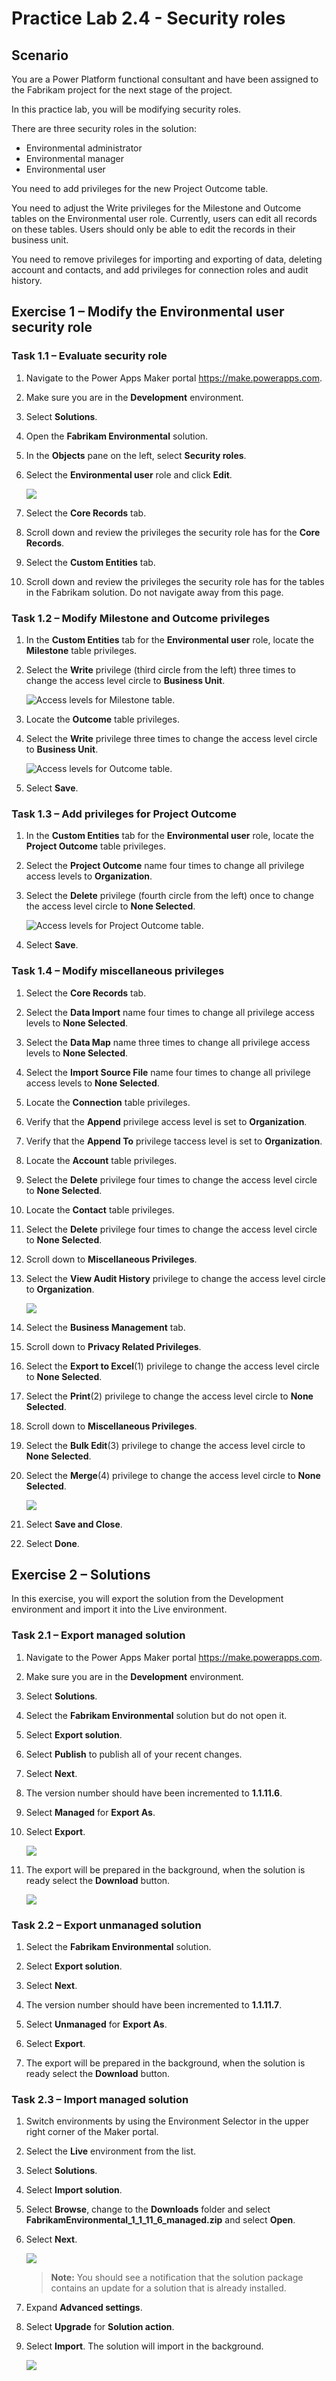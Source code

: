 # Practice Lab 2.4 - Security roles

## Scenario

You are a Power Platform functional consultant and have been assigned to the Fabrikam project for the next stage of the project.

In this practice lab, you will be modifying security roles.

There are three security roles in the solution:

- Environmental administrator
- Environmental manager
- Environmental user

You need to add privileges for the new Project Outcome table.

You need to adjust the Write privileges for the Milestone and Outcome tables on the Environmental user role. Currently, users can edit all records on these tables. Users should only be able to edit the records in their business unit.

You need to remove privileges for importing and exporting of data, deleting account and contacts, and add privileges for connection roles and audit history.

## Exercise 1 – Modify the Environmental user security role

### Task 1.1 – Evaluate security role

1. Navigate to the Power Apps Maker portal <https://make.powerapps.com>.

1. Make sure you are in the **Development** environment.

1. Select **Solutions**.

1. Open the **Fabrikam Environmental** solution.

1. In the **Objects** pane on the left, select **Security roles**.

1. Select the **Environmental user** role and click **Edit**.

    ![](../media/mod-02;lab-04(1).png)

1. Select the **Core Records** tab.

1. Scroll down and review the privileges the security role has for the **Core Records**.

1. Select the **Custom Entities** tab.

1. Scroll down and review the privileges the security role has for the tables in the Fabrikam solution. Do not navigate away from this page.


### Task 1.2 – Modify Milestone and Outcome privileges

1. In the **Custom Entities** tab for the **Environmental user** role, locate the **Milestone** table privileges.

1. Select the **Write** privilege (third circle from the left) three times to change the access level circle to **Business Unit**.

    ![Access levels for Milestone table.](../media/milestone-privileges1.png)

1. Locate the **Outcome** table privileges.

1. Select the **Write** privilege three times to change the access level circle to **Business Unit**.

    ![Access levels for Outcome table.](../media/outcome-privileges2.png)

1. Select **Save**.


### Task 1.3 – Add privileges for Project Outcome

1. In the **Custom Entities** tab for the **Environmental user** role, locate the **Project Outcome** table privileges.

1. Select the **Project Outcome** name four times to change all privilege access levels to **Organization**.

1. Select the **Delete** privilege (fourth circle from the left) once to change the access level circle to **None Selected**.

    ![Access levels for Project Outcome table.](../media/project-outcome-privileges3.png)

1. Select **Save**.


### Task 1.4 – Modify miscellaneous privileges

1. Select the **Core Records** tab.

1. Select the **Data Import** name four times to change all privilege access levels to **None Selected**.

1. Select the **Data Map** name three times to change all privilege access levels to **None Selected**.

1. Select the **Import Source File** name four times to change all privilege access levels to **None Selected**.

1. Locate the **Connection** table privileges.

1. Verify that the **Append** privilege access level is set to **Organization**.

1. Verify that the **Append To** privilege taccess level is set to **Organization**.

1. Locate the **Account** table privileges.

1. Select the **Delete** privilege four times to change the access level circle to **None Selected**.

1. Locate the **Contact** table privileges.

1. Select the **Delete** privilege four times to change the access level circle to **None Selected**.

1. Scroll down to **Miscellaneous Privileges**.

1. Select the **View Audit History** privilege to change the access level circle to **Organization**.

    ![](../media/mod-02;lab-04(2).png)

1. Select the **Business Management** tab. 

1. Scroll down to **Privacy Related Privileges**. 

1. Select the **Export to Excel**(1) privilege to change the access level circle to **None Selected**.

1. Select the **Print**(2) privilege to change the access level circle to **None Selected**.

1. Scroll down to **Miscellaneous Privileges**.

1. Select the **Bulk Edit**(3) privilege to change the access level circle to **None Selected**.

1. Select the **Merge**(4) privilege to change the access level circle to **None Selected**.

    ![](../media/mod-02;lab-04(3).png)

1. Select **Save and Close**.

1. Select **Done**.


## Exercise 2 – Solutions

In this exercise, you will export the solution from the Development environment and import it into the Live environment.

### Task 2.1 – Export managed solution

1. Navigate to the Power Apps Maker portal <https://make.powerapps.com>.

1. Make sure you are in the **Development** environment.

1. Select **Solutions**.

1. Select the **Fabrikam Environmental** solution but do not open it.

1. Select **Export solution**.

1. Select **Publish** to publish all of your recent changes.

1. Select **Next**.

1. The version number should have been incremented to **1.1.11.6**.

1. Select **Managed** for **Export As**.
   
1. Select **Export**.

    ![](../media/mod-02;lab-04(4).png)

1. The export will be prepared in the background, when the solution is ready select the **Download** button.

    ![](../media/mod-02;lab-04(5).png)

### Task 2.2 – Export unmanaged solution

1. Select the **Fabrikam Environmental** solution.

1. Select **Export solution**.

1. Select **Next**.

1. The version number should have been incremented to **1.1.11.7**.

1. Select **Unmanaged** for **Export As**.

1. Select **Export**.

1. The export will be prepared in the background, when the solution is ready select the **Download** button.


### Task 2.3 – Import managed solution

1. Switch environments by using the Environment Selector in the upper right corner of the Maker portal.

1. Select the **Live** environment from the list.

1. Select **Solutions**.

1. Select **Import solution**.

1. Select **Browse**,  change to the **Downloads** folder and select **FabrikamEnvironmental_1_1_11_6_managed.zip** and select **Open**.

1. Select **Next**.

    ![](../media/mod-02;lab-04(6).png)

    > **Note:** You should see a notification that the solution package contains an update for a solution that is already installed.

1. Expand **Advanced settings**.

1. Select **Upgrade** for **Solution action**.

1. Select **Import**. The solution will import in the background.

    ![](../media/mod-02;lab-04(7).png)

